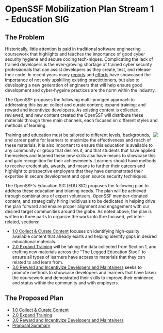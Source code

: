 # OpenSSF Mobilization Plan Stream 1 - Education SIG

## The Problem

Historically, little attention is paid in traditional software engineering coursework that highlights and teaches the importance of good cyber security hygiene and secure coding tech-niques. Complicating the lack of trained developers is the ever-growing shortage of trained cyber security professionals that can assist developers as they create, test, and release their code.  In recent years many [reports](https://www.isc2.org/Research/Workforce-Study) and [efforts](https://www.whitehouse.gov/briefing-room/statements-releases/2022/07/18/announcement-of-white-house-national-cyber-workforce-and-education-summit/) have showcased the importance of not only upskilling existing practictioners, but also to developing a new generation of engineers that will help ensure good development and cyber-hygeine practices are the norm within the industry.

The OpenSSF proposes the following multi-pronged approach to addressing this issue: collect and curate content; expand training; and reward and incentivize developers. As existing content is collected, reviewed, and new content created the OpenSSF will distribute these materials through three main channels, each focused on different styles and methods of learning:

<img align="right" src="https://github.com/ossf/education/blob/main/plan/edu-sig-3%20legged%20stool.png">

Training and education must be tailored to different levels, backgrounds, and career paths for learners to maximize the effectiveness and reach of these materials.  It is also important to ensure this education is available to any community or group that desires it, and that students that have applied themselves and learned these new skills also have means to showcase this and gain recognition for their achievements.  Learners should have methods to receive credentials, awards, and means to further their careers and highlight to prospective employers that they have demonstrated their expertise in secure development and open source security techniques.

The OpenSSF's Education SIG (EDU.SIG) proposes the following plan to address these education and trianing needs.  The plan will be achieved through combinations of expert volunteers, OpenSSF member-donated content, and strategically hiring indidivuals to be dedicated in helping drive the plan forward and ensure proper alignment and engagement with our desired target communities around the globe.  As noted above, the plan is written in three parts to organize the work into thre focused, yet inter-related, sections:
- [1.0 Collect & Curate Content](https://github.com/ossf/education/blob/main/plan/1.0%20Collect%20and%20Curate%20Content.md) focuses on identifying high-quality available content that already exists and helping identify gaps in desired educational materials.
- [2.0 Expand Training](https://github.com/ossf/education/blob/main/plan/2.0%20Expand%20Training.md) will be taking the data collected from Section 1, and crafting new materials across the "The Legged Education Stool" to ensure all types of learners have access to materials that they can related to and learn from.
- [3.0 Reward and Incentivize Developers and Maintainers](https://github.com/ossf/education/blob/main/plan/3.0%20Reward%20and%20Incentivize%20Developers%20and%20Maintainers.md) seeks to promote methods to showcase developers and learners that have taken the coursework and demostrated their skills to improve their eminence and status within the community and with employers.

## The Proposed Plan

- [1.0 Collect & Curate Content](https://github.com/ossf/education/blob/main/plan/1.0%20Collect%20and%20Curate%20Content.md)
- [2.0 Expand Training](https://github.com/ossf/education/blob/main/plan/2.0%20Expand%20Training.md)
- [3.0 Reward and Incentivize Developers and Maintainers](https://github.com/ossf/education/blob/main/plan/3.0%20Reward%20and%20Incentivize%20Developers%20and%20Maintainers.md)
- [Proposal Summary](https://github.com/ossf/education/blob/main/plan/proposal_summary.md)
